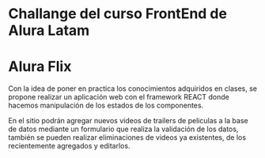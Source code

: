 # Challange del curso FrontEnd de Alura Latam
# Alura Flix
Con la idea de poner en practica los conocimientos adquiridos en clases, se propone realizar un aplicación web con el framework REACT donde hacemos manipulación de los estados de los componentes.

En el sitio podrán agregar nuevos videos de trailers de peliculas a la base de datos mediante un formulario que realiza la validación de los datos, también se pueden realizar eliminaciones de videos ya existentes, de los recientemente agregados y editarlos.
